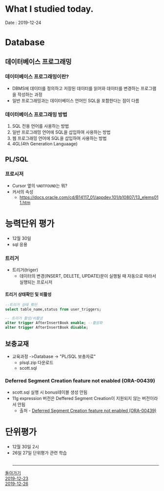 # What I studied today.
Date : 2019-12-24
# Database
## 데이터베이스 프로그래밍
### 데이터베이스 프로그래밍이란?
- DBMS에 데이터를 정의하고 저장된 데이터를 읽어와 데이터를 변경하는 프로그램을 작성하는 과정
- 일반 프로그래밍과는 데이터베이스 언어인 SQL을 포함한다는 점이 다름
### 데이터베이스 프로그래밍 방법
1. SQL 전용 언어를 사용하는 방법
2. 일반 프로그래밍 언어에 SQL을 삽입하여 사용하는 방법
3. 웹 프로그래밍 언어에 SQL을 삽입하여 사용하는 방법
4. 4GL(4th Generation Languaage)
## PL/SQL
### 프로시저
- Cursor 옆의 `%NOTFOUND`는 뭐?
- 커서의 속성
    - https://docs.oracle.com/cd/B14117_01/appdev.101/b10807/13_elems011.htm
# 능력단위 평가 
- 12월 30일 
- sql 응용
### 트리거
- 트리거(triger)
    - 데이터의 변경(INSERT, DELETE, UPDATE)문이 실행될 때 자동으로 따라서 실행되는 프로시저
#### 트리거 상태확인 및 비활성
```sql
--트리거 상태 확인
select table_name,status from user_triggers;

-- 트리거 활성/비활성
alter trigger AfterInsertBook enable; --활성화
alter trigger AfterInsertBook disable;
```
## 보충교재
- 교육과정 \-&gt;Database \-&gt; "PL/SQL 보충자료"
    - plsql.zip 다운로드
    - scott.sql
### Deferred Segment Creation feature not enabled (ORA-00439)
- scott.sql 실행 시 bonus테이블 생성 안됨
- 11g expression 버전은 Deffered Segment Creation이 지원되지 않는 버전이라서 안됨
    - 출처 - [Deferred Segment Creation feature not enabled (ORA-00439)](https://stackoverflow.com/questions/37941314/deferred-segment-creation-feature-not-enabled-ora-00439)
# 단위평가
- 12월 30일 2시 
- 26일 27일 단위평가 관련 학습
<br><br><hr>

[돌아가기](../README.md)  
[2019-12-23](whatIStudied_191223.md)  
[2019-12-26](whatIStudied_191226.md) 


